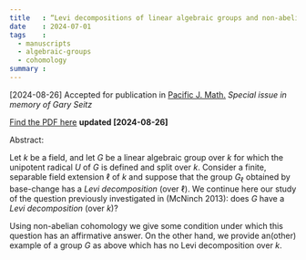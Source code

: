 ```yaml
---
title   : “Levi decompositions of linear algebraic groups and non-abelian cohomology” (manuscript)
date    : 2024-07-01
tags    :
  - manuscripts
  - algebraic-groups
  - cohomology
summary : 
---
```


[2024-08-26] Accepted for publication in [Pacific J. Math.](https://msp.org/pjm/) *Special issue in memory of Gary Seitz*

[Find the PDF here](/pages/manuscripts.html#levi-decompositions-of-linear-algebraic-groups-and-non-abelian-cohomology)
**updated [2024-08-26]**


Abstract:

Let $k$ be a field, and let $G$ be a linear algebraic group over $k$
for which the unipotent radical $U$ of $G$ is defined and split over
$k$.  Consider a finite, separable field extension $\ell$ of $k$ and
suppose that the group $G_\ell$ obtained by base-change has a *Levi
decomposition* (over $\ell$). We continue here our study of the
question previously investigated in (McNinch 2013): does $G$ have a
*Levi decomposition* (over $k$)?

Using non-abelian cohomology we give some condition under which this
question has an affirmative answer.  On the other hand, we provide
an(other) example of a group $G$ as above which has no Levi
decomposition over $k$.
